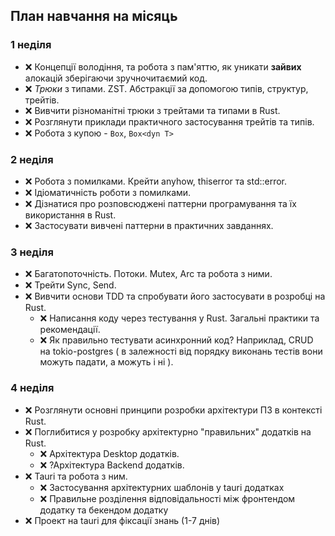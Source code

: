 ## План навчання на місяць

### 1 неділя
  * ❌ Концепції володіння, та робота з пам'яттю, як уникати **зайвих** алокацій зберігаючи зручночитаємий код.
  * ❌ *Трюки* з типами. ZST. Абстракції за допомогою типів, структур, трейтів.
  * ❌ Вивчити різноманітні трюки з трейтами та типами в Rust.
  * ❌ Розглянути приклади практичного застосування трейтів та типів.
  * ❌ Робота з купою - `Box`, `Box<dyn T>`

### 2 неділя
  * ❌ Робота з помилками. Крейти anyhow, thiserror та std::error. 
  * ❌ Ідіоматичність роботи з помилками.
  * ❌ Дізнатися про розповсюджені паттерни програмування та їх використання в Rust.
  * ❌ Застосувати вивчені паттерни в практичних завданнях.

### 3 неділя
  * ❌ Багатопоточність. Потоки. Mutex, Arc та робота з ними. 
  * ❌ Трейти Sync, Send.
  * ❌ Вивчити основи TDD та спробувати його застосувати в розробці на Rust.
    * ❌ Написання коду через тестування у Rust. Загальні практики та рекомендації.
    * ❌ Як правильно тестувати асинхронний код? Наприклад, CRUD на tokio-postgres ( в залежності від порядку виконань тестів вони можуть падати, а можуть і ні ).

### 4 неділя
  * ❌ Розглянути основні принципи розробки архітектури ПЗ в контексті Rust.
  * ❌ Поглибитися у розробку архітектурно "правильних" додатків на Rust.
    * ❌ Архітектура Desktop додатків.
    * ❌ ?Архітектура Backend додатків.
  * ❌ Tauri та робота з ним.
    * ❌ Застосування архітектурних шаблонів у tauri додатках
    * ❌ Правильне розділення відповідальності між фронтендом додатку та бекендом додатку
  * ❌ Проект на tauri для фіксації знань (1-7 днів)


